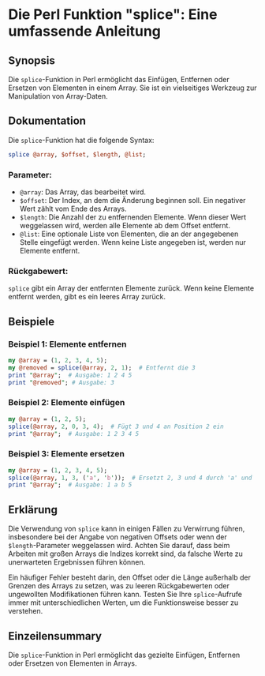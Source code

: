 <!--
Meta Description: # Die Perl Funktion "splice": Eine umfassende Anleitung ## Synopsis Die `splice`-Funktion in Perl ermöglicht das Einfügen, Entfernen oder Ersetzen von...
Meta Keywords: array, die, splice, elemente, perl
-->

# Die Perl Funktion "splice": Eine umfassende Anleitung

## Synopsis
Die `splice`-Funktion in Perl ermöglicht das Einfügen, Entfernen oder Ersetzen von Elementen in einem Array. Sie ist ein vielseitiges Werkzeug zur Manipulation von Array-Daten.

## Dokumentation
Die `splice`-Funktion hat die folgende Syntax:

```perl
splice @array, $offset, $length, @list;
```

### Parameter:
- `@array`: Das Array, das bearbeitet wird.
- `$offset`: Der Index, an dem die Änderung beginnen soll. Ein negativer Wert zählt vom Ende des Arrays.
- `$length`: Die Anzahl der zu entfernenden Elemente. Wenn dieser Wert weggelassen wird, werden alle Elemente ab dem Offset entfernt.
- `@list`: Eine optionale Liste von Elementen, die an der angegebenen Stelle eingefügt werden. Wenn keine Liste angegeben ist, werden nur Elemente entfernt.

### Rückgabewert:
`splice` gibt ein Array der entfernten Elemente zurück. Wenn keine Elemente entfernt werden, gibt es ein leeres Array zurück.

## Beispiele
### Beispiel 1: Elemente entfernen
```perl
my @array = (1, 2, 3, 4, 5);
my @removed = splice(@array, 2, 1);  # Entfernt die 3
print "@array";  # Ausgabe: 1 2 4 5
print "@removed"; # Ausgabe: 3
```

### Beispiel 2: Elemente einfügen
```perl
my @array = (1, 2, 5);
splice(@array, 2, 0, 3, 4);  # Fügt 3 und 4 an Position 2 ein
print "@array";  # Ausgabe: 1 2 3 4 5
```

### Beispiel 3: Elemente ersetzen
```perl
my @array = (1, 2, 3, 4, 5);
splice(@array, 1, 3, ('a', 'b'));  # Ersetzt 2, 3 und 4 durch 'a' und 'b'
print "@array";  # Ausgabe: 1 a b 5
```

## Erklärung
Die Verwendung von `splice` kann in einigen Fällen zu Verwirrung führen, insbesondere bei der Angabe von negativen Offsets oder wenn der `$length`-Parameter weggelassen wird. Achten Sie darauf, dass beim Arbeiten mit großen Arrays die Indizes korrekt sind, da falsche Werte zu unerwarteten Ergebnissen führen können.

Ein häufiger Fehler besteht darin, den Offset oder die Länge außerhalb der Grenzen des Arrays zu setzen, was zu leeren Rückgabewerten oder ungewollten Modifikationen führen kann. Testen Sie Ihre `splice`-Aufrufe immer mit unterschiedlichen Werten, um die Funktionsweise besser zu verstehen.

## Einzeilensummary
Die `splice`-Funktion in Perl ermöglicht das gezielte Einfügen, Entfernen oder Ersetzen von Elementen in Arrays.